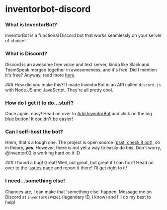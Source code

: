 # inventorbot-discord

### What is InventorBot?
InventorBot is a functional Discord bot that works seamlessly on your server of choice!

### What is Discord?
Discord is an awesome free voice and text server, kinda like Slack and TeamSpeak merged together in awesomeness, and it's free! Did I mention it's free? Anyway, read more [here](https://discordapp.com/).

### How did you make this?!
I made InventorBot in an API called `discord.js` with Node.JS and JavaScript. They're all pretty cool.

### How do I get it to do...stuff?
Once again, easy! Head on over to [Add InventorBot](//inventor02.me/add/inventorbot) and click on the big blue button! It couldn't be easier!

### Can I self-host the bot?
Hmm, that's a tough one. The project is open source ([psst, check it out](https://github.com/inventor02/inventorbot)), so in theory, **yes**. However, there is not yet a way to easily do this. Don't worry, @inventor02 is working hard on it :D

### I found a bug!
Great! Well, not great, but great if I can fix it! Head on over to the [issues](https://github.com/inventor02/inventorbot/issues) page and report it there! I'll get right to it!

### I need...something else!
Chances are, I can make that 'something else' happen. Message me on Discord at `inventor02#4201` (legendary ID, I know) and I'll do my best to help!

